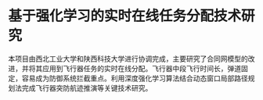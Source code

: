 # 基于强化学习的实时在线任务分配技术研究
本项目由西北工业大学和陕西科技大学进行协调完成，主要研究了合同网模型的改进，并将其应用到飞行器任务的实时在线分配。飞行器中段飞行时间长，弹道固定，容易成为防御系统拦截重点。利用深度强化学习算法结合动态窗口局部路径规划法完成飞行器突防航迹推演等关键技术研究。
